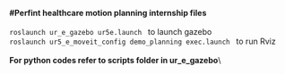 **#Perfint healthcare motion planning internship files**\
\
`roslaunch ur_e_gazebo ur5e.launch ` to launch gazebo \
`roslaunch ur5_e_moveit_config demo_planning exec.launch ` to run Rviz\
\
**For python codes refer to scripts folder in ur_e_gazebo**\
